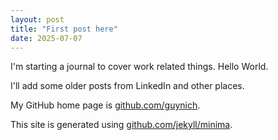 ```yaml
---
layout: post
title: "First post here"
date: 2025-07-07
---
```


I'm starting a journal to cover work related things.  Hello World.

I'll add some older posts from LinkedIn and other places.

My GitHub home page is
[github.com/guynich](https://github.com/guynich).

This site is generated using
[github.com/jekyll/minima](https://github.com/jekyll/minima).
